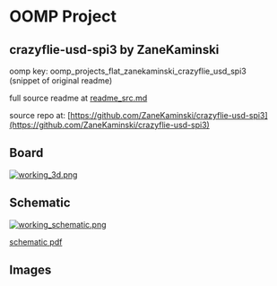 # OOMP Project  
## crazyflie-usd-spi3  by ZaneKaminski  
  
oomp key: oomp_projects_flat_zanekaminski_crazyflie_usd_spi3  
(snippet of original readme)  
  
  
  full source readme at [readme_src.md](readme_src.md)  
  
source repo at: [https://github.com/ZaneKaminski/crazyflie-usd-spi3](https://github.com/ZaneKaminski/crazyflie-usd-spi3)  
## Board  
  
[![working_3d.png](working_3d_600.png)](working_3d.png)  
## Schematic  
  
[![working_schematic.png](working_schematic_600.png)](working_schematic.png)  
  
[schematic pdf](working_schematic.pdf)  
## Images  
